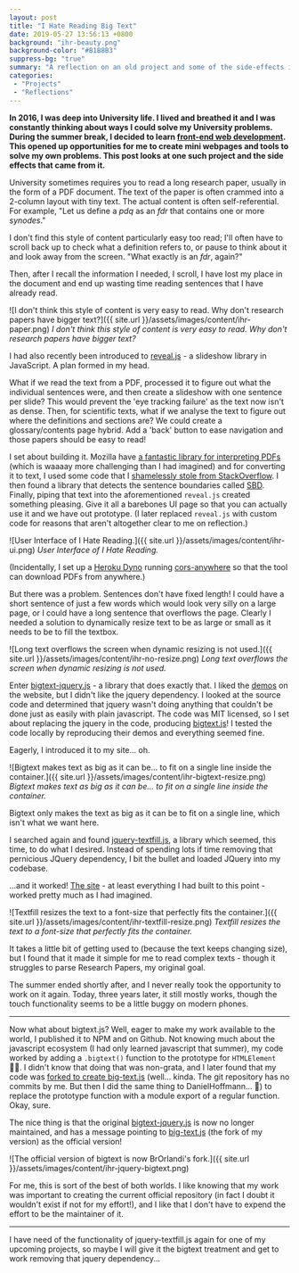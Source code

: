 ```yaml
---
layout: post
title: "I Hate Reading Big Text"
date: 2019-05-27 13:56:13 +0800
background: "ihr-beauty.png"
background-color: "#B1B8B3"
suppress-bg: "true"
summary: "A reflection on an old project and some of the side-effects it had."
categories:
 - "Projects"
 - "Reflections"
---
```

**In 2016, I was deep into University life. I lived and breathed it and I was constantly thinking about ways I could solve my University problems. During the summer break, I decided to learn [front-end web development](/blog-hacking/). This opened up opportunities for me to create mini webpages and tools to solve my own problems. This post looks at one such project and the side effects that came from it.**

University sometimes requires you to read a long research paper, usually in the form of a PDF document. The text of the paper is often crammed into a 2-column layout with tiny text. The actual content is often self-referential. For example, "Let us define a *pdq* as an *fdr* that contains one or more *synodes*."

I don't find this style of content particularly easy too read; I'll often have to scroll back up to check what a definition refers to, or pause to think about it and look away from the screen. "What exactly is an *fdr*, again?"

Then, after I recall the information I needed, I scroll, I have lost my place in the document and end up wasting time reading sentences that I have already read.

![I don't think this style of content is very easy to read. Why don't research papers have bigger text?]({{ site.url }}/assets/images/content/ihr-paper.png)
*I don't think this style of content is very easy to read. Why don't research papers have bigger text?*

I had also recently been introduced to [reveal.js](https://revealjs.com/#/) - a slideshow library in JavaScript. A plan formed in my head. 

What if we read the text from a PDF, processed it to figure out what the individual sentences were, and then create a slideshow with one sentence per slide? This would prevent the 'eye tracking failure' as the text now isn't as dense. Then, for scientific texts, what if we analyse the text to figure out where the definitions and sections are? We could create a glossary/contents page hybrid. Add a 'back' button to ease navigation and those papers should be easy to read!

I set about building it. Mozilla have [a fantastic library for interpreting PDFs](https://github.com/mozilla/pdf.js) (which is waaaay more challenging than I had imagined) and for converting it to text, I used some code that I [shamelessly stole from StackOverflow](https://stackoverflow.com/a/20522307/6822172). I then found a library that detects the sentence boundaries called [SBD](https://github.com/Tessmore/sbd). Finally, piping that text into the aforementioned `reveal.js` created something pleasing. Give it all a barebones UI page so that you can actually use it and we have out prototype. (I later replaced `reveal.js` with custom code for reasons that aren't altogether clear to me on reflection.)

![User Interface of I Hate Reading.]({{ site.url }}/assets/images/content/ihr-ui.png)
*User Interface of I Hate Reading.*

(Incidentally, I set up a [Heroku Dyno](https://www.heroku.com/dynos) running [cors-anywhere](https://github.com/Rob--W/cors-anywhere) so that the tool can download PDFs from anywhere.)

But there was a problem. Sentences don't have fixed length! I could have a short sentence of just a few words which would look very silly on a large page, or I could have a long sentence that overflows the page. Clearly I needed a solution to dynamically resize text to be as large or small as it needs to be to fill the textbox.

![Long text overflows the screen when dynamic resizing is not used.]({{ site.url }}/assets/images/content/ihr-no-resize.png)
*Long text overflows the screen when dynamic resizing is not used.*

Enter [bigtext-jquery.js](https://github.com/DanielHoffmann/jquery-bigtext) - a library that does exactly that. I liked the [demos](http://danielhoffmann.github.io/jquery-bigtext/) on the website, but I didn't like the jquery dependency. I looked at the source code and determined that jquery wasn't doing anything that couldn't be done just as easily with plain javascript. The code was MIT licensed, so I set about replacing the jquery in the code, producing [bigtext.js](https://github.com/Jetroid/bigtext.js)! I tested the code locally by reproducing their demos and everything seemed fine.

Eagerly, I introduced it to my site... oh.

![Bigtext makes text as big as it can be... to fit on a single line inside the container.]({{ site.url }}/assets/images/content/ihr-bigtext-resize.png)
*Bigtext makes text as big as it can be... to fit on a single line inside the container.*

Bigtext only makes the text as big as it can be to fit on a single line, which isn't what we want here.

I searched again and found [jquery-textfill.js](https://github.com/jquery-textfill/jquery-textfill/), a library which seemed, this time, to do what I desired. Instead of spending lots if time removing that pernicious JQuery dependency, I bit the bullet and loaded JQuery into my codebase. 

...and it worked! [The site](https://jetholt.com/ihatereading/) - at least everything I had built to this point - worked pretty much as I had imagined.

![Textfill resizes the text to a font-size that perfectly fits the container.]({{ site.url }}/assets/images/content/ihr-textfill-resize.png)
*Textfill resizes the text to a font-size that perfectly fits the container.*

It takes a little bit of getting used to (because the text keeps changing size), but I found that it made it simple for me to read complex texts - though it struggles to parse Research Papers, my original goal.

The summer ended shortly after, and I never really took the opportunity to work on it again. Today, three years later, it still mostly works, though the touch functionality seems to be a little buggy on modern phones.

<hr />

Now what about bigtext.js? Well, eager to make my work available to the world, I published it to NPM and on Github. Not knowing much about the javascript ecosystem (I had only learned javascript that summer), my code worked by adding a `.bigtext()` function to the prototype for `HTMLElement` :man_facepalming:. I didn't know that doing that was non-grata, and I later found that my code was [forked to create big-text.js](https://github.com/BrOrlandi/big-text.js) (well... kinda. The git repository has no commits by me. But then I did the same thing to DanielHoffmann... :see_no_evil:) to replace the prototype function with a module export of a regular function. Okay, sure.

The nice thing is that the original [bigtext-jquery.js](https://github.com/DanielHoffmann/jquery-bigtext) is now no longer maintained, and has a message pointing to [big-text.js](https://github.com/BrOrlandi/big-text.js) (the fork of my version) as the official version!

![The official version of bigtext is now BrOrlandi's fork.]({{ site.url }}/assets/images/content/ihr-jquery-bigtext.png)

For me, this is sort of the best of both worlds. I like knowing that my work was important to creating the current official repository (in fact I doubt it wouldn't exist if not for my effort!), and I like that I don't have to expend the effort to be the maintainer of it.

<hr /> 

I have need of the functionality of jquery-textfill.js again for one of my upcoming projects, so maybe I will give it the bigtext treatment and get to work removing that jquery dependency...